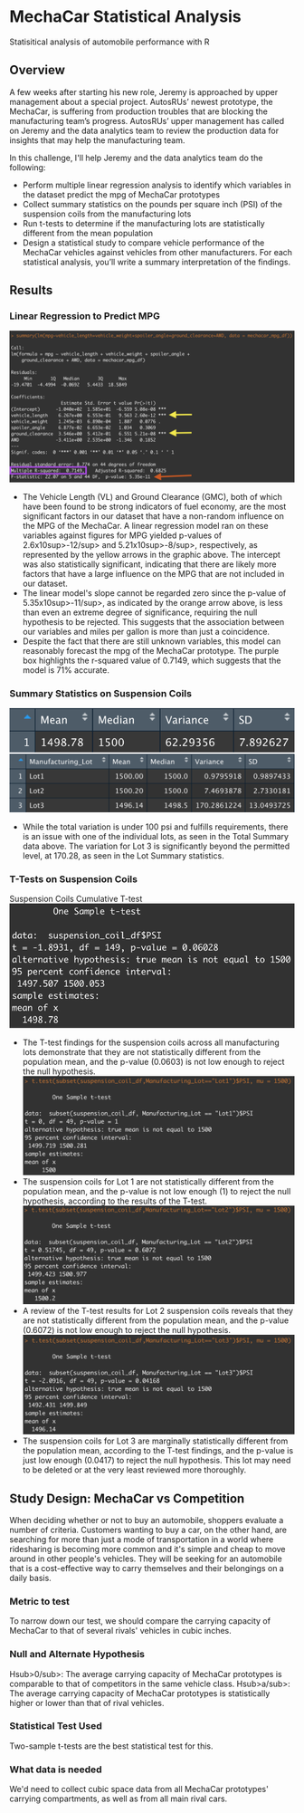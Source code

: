 # MechaCar Statistical Analysis
Statisitical analysis of automobile performance with R

## Overview
A few weeks after starting his new role, Jeremy is approached by upper management about a special project. AutosRUs’ newest prototype, the MechaCar, is suffering from production troubles that are blocking the manufacturing team’s progress. AutosRUs’ upper management has called on Jeremy and the data analytics team to review the production data for insights that may help the manufacturing team.

In this challenge, I'll help Jeremy and the data analytics team do the following:

 - Perform multiple linear regression analysis to identify which variables in the dataset predict the mpg of MechaCar prototypes
 - Collect summary statistics on the pounds per square inch (PSI) of the suspension coils from the manufacturing lots
 - Run t-tests to determine if the manufacturing lots are statistically different from the mean population
 - Design a statistical study to compare vehicle performance of the MechaCar vehicles against vehicles from other manufacturers. For each statistical analysis, you’ll write a summary interpretation of the findings.

## Results

### Linear Regression to Predict MPG
![Multiple Linear Regression on MPG](images/mpg_line_regres_summry.png)

* The Vehicle Length (VL) and Ground Clearance (GMC), both of which have been found to be strong indicators of fuel economy, are the most significant factors in our dataset that have a non-random influence on the MPG of the MechaCar. A linear regression model ran on these variables against figures for MPG yielded p-values of 2.6x10sup>-12/sup> and 5.21x10sup>-8/sup>, respectively, as represented by the yellow arrows in the graphic above. The intercept was also statistically significant, indicating that there are likely more factors that have a large influence on the MPG that are not included in our dataset.
* The linear model's slope cannot be regarded zero since the p-value of 5.35x10sup>-11/sup>, as indicated by the orange arrow above, is less than even an extreme degree of significance, requiring the null hypothesis to be rejected. This suggests that the association between our variables and miles per gallon is more than just a coincidence.
* Despite the fact that there are still unknown variables, this model can reasonably forecast the mpg of the MechaCar prototype. The purple box highlights the r-squared value of 0.7149, which suggests that the model is 71% accurate.

### Summary Statistics on Suspension Coils
![Suspension Coil Total Summary](images/sus_coil_tot_sum.png)
![Suspension Coil Lot Summary](images/sus_coil_lot_sum.png)
* While the total variation is under 100 psi and fulfills requirements, there is an issue with one of the individual lots, as seen in the Total Summary data above. The variation for Lot 3 is significantly beyond the permitted level, at 170.28, as seen in the Lot Summary statistics.

### T-Tests on Suspension Coils
Suspension Coils Cumulative T-test
![Suspension Coils Cumulative T-test](images/sus_coil_one_samp_ttest.png)
* The T-test findings for the suspension coils across all manufacturing lots demonstrate that they are not statistically different from the population mean, and the p-value (0.0603) is not low enough to reject the null hypothesis.
![Suspension Coil Lot 1 T-test](images/sus_coil_lot1_samp_ttest.png)
* The suspension coils for Lot 1 are not statistically different from the population mean, and the p-value is not low enough (1) to reject the null hypothesis, according to the results of the T-test.
![Suspension Coil Lot 2 T-test](images/sus_coil_lot2_samp_ttest.png)
* A review of the T-test results for Lot 2 suspension coils reveals that they are not statistically different from the population mean, and the p-value (0.6072) is not low enough to reject the null hypothesis.
![Suspension Coil Lot 3 T-test](images/sus_coil_lot3_samp_ttest.png)
* The suspension coils for Lot 3 are marginally statistically different from the population mean, according to the T-test findings, and the p-value is just low enough (0.0417) to reject the null hypothesis. This lot may need to be deleted or at the very least reviewed more thoroughly.

## Study Design: MechaCar vs Competition
When deciding whether or not to buy an automobile, shoppers evaluate a number of criteria. Customers wanting to buy a car, on the other hand, are searching for more than just a mode of transportation in a world where ridesharing is becoming more common and it's simple and cheap to move around in other people's vehicles. They will be seeking for an automobile that is a cost-effective way to carry themselves and their belongings on a daily basis.
### Metric to test
To narrow down our test, we should compare the carrying capacity of MechaCar to that of several rivals' vehicles in cubic inches.
### Null and Alternate Hypothesis
Hsub>0/sub>: The average carrying capacity of MechaCar prototypes is comparable to that of competitors in the same vehicle class.
Hsub>a/sub>: The average carrying capacity of MechaCar prototypes is statistically higher or lower than that of rival vehicles.
### Statistical Test Used
Two-sample t-tests are the best statistical test for this.
### What data is needed
We'd need to collect cubic space data from all MechaCar prototypes' carrying compartments, as well as from all main rival cars.
